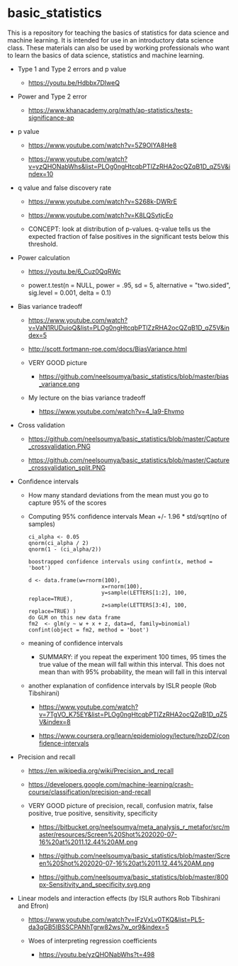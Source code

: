 # basic_statistics

This is a repository for teaching the basics of statistics for data science and machine learning. It is intended for use in an introductory data science class. These materials can also be used by working professionals who want to learn the basics of data science, statistics and machine learning.


* Type 1 and Type 2 errors and p value

    * https://youtu.be/Hdbbx7DIweQ
    
* Power and Type 2 error

    * https://www.khanacademy.org/math/ap-statistics/tests-significance-ap
    
* p value

    * https://www.youtube.com/watch?v=5Z9OIYA8He8
    
    * https://www.youtube.com/watch?v=yzQHONabWhs&list=PLOg0ngHtcqbPTlZzRHA2ocQZqB1D_qZ5V&index=10
    
    
* q value and false discovery rate

    * https://www.youtube.com/watch?v=S268k-DWRrE
    
    * https://www.youtube.com/watch?v=K8LQSvtjcEo
    
    * CONCEPT: look at distribution of p-values. q-value tells us the expected fraction of false positives in the significant tests below this threshold.
    
    
* Power calculation    
    
    * https://youtu.be/6_Cuz0QqRWc
    
    * power.t.test(n = NULL, power = .95, sd = 5, alternative = "two.sided", sig.level = 0.001, delta = 0.1)
    
  

* Bias variance tradeoff

    * https://www.youtube.com/watch?v=VaN1RUDuioQ&list=PLOg0ngHtcqbPTlZzRHA2ocQZqB1D_qZ5V&index=5
    
    * http://scott.fortmann-roe.com/docs/BiasVariance.html
    
    * VERY GOOD picture
    
        * https://github.com/neelsoumya/basic_statistics/blob/master/bias_variance.png
        
    * My lecture on the bias variance tradeoff
    
        * https://www.youtube.com/watch?v=4_la9-Ehvmo 
    
    
* Cross validation

   * https://github.com/neelsoumya/basic_statistics/blob/master/Capture_crossvalidation.PNG

   * https://github.com/neelsoumya/basic_statistics/blob/master/Capture_crossvalidation_split.PNG
   
   
    
    
* Confidence intervals

   * How many standard deviations from the mean must you go to capture 95% of the scores

   * Computing 95% confidence intervals Mean +/- 1.96 * std/sqrt(no of samples)

         
         ci_alpha <- 0.05
         qnorm(ci_alpha / 2)
         qnorm(1 - (ci_alpha/2))
         
         boostrapped confidence intervals using confint(x, method = 'boot')
         
         d <- data.frame(w=rnorm(100),
                                x=rnorm(100),
                                y=sample(LETTERS[1:2], 100, replace=TRUE),
                                z=sample(LETTERS[3:4], 100, replace=TRUE) )
         do GLM on this new data frame
         fm2  <- glm(y ~ w + x + z, data=d, family=binomial)
         confint(object = fm2, method = 'boot')
         
         
   * meaning of confidence intervals

      * SUMMARY: if you repeat the experiment 100 times, 95 times the true value of the mean will fall within this interval.
            This does not mean than with 95% probability, the mean will fall in this interval

   * another explanation of confidence intervals by ISLR people (Rob Tibshirani)
    
      * https://www.youtube.com/watch?v=7TgVO_K75EY&list=PLOg0ngHtcqbPTlZzRHA2ocQZqB1D_qZ5V&index=8
      
      * https://www.coursera.org/learn/epidemiology/lecture/hzpDZ/confidence-intervals
    
    
 
* Precision and recall

   * https://en.wikipedia.org/wiki/Precision_and_recall
   
   * https://developers.google.com/machine-learning/crash-course/classification/precision-and-recall
   
   * VERY GOOD picture of precision, recall, confusion matrix, false positive, true positive, sensitivity, specificity 
   
      * https://bitbucket.org/neelsoumya/meta_analysis_r_metafor/src/master/resources/Screen%20Shot%202020-07-16%20at%2011.12.44%20AM.png
      
      * https://github.com/neelsoumya/basic_statistics/blob/master/Screen%20Shot%202020-07-16%20at%2011.12.44%20AM.png
      
      * https://github.com/neelsoumya/basic_statistics/blob/master/800px-Sensitivity_and_specificity.svg.png



* Linear models and interaction effects (by ISLR authors Rob Tibshirani and Efron)

    * https://www.youtube.com/watch?v=IFzVxLv0TKQ&list=PL5-da3qGB5IBSSCPANhTgrw82ws7w_or9&index=5

    * Woes of interpreting regression coefficients
    
         * https://youtu.be/yzQHONabWhs?t=498







